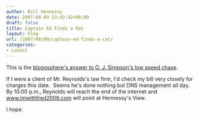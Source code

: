 ```yaml
---
author: Bill Hennessy
date: 2007-08-09 23:43:42+00:00
draft: false
title: Captain Ed Finds a Rat
layout: blog
url: /2007/08/09/captain-ed-finds-a-rat/
categories:
- Latest
---
```


This is the [blogosphere's answer to O. J. Simpson's low speed chase](https://www.captainsquartersblog.com/mt/archives/011065.php).

If I were a client of Mr. Reynolds's law firm, I'd check my bill very closely for charges this date.  Seems he's done nothing but DNS management all day.  By 10:00 p.m., Reynolds will reach the end of the internet and www.imwithfred2008.com will point at Hennessy's View.

I hope.
